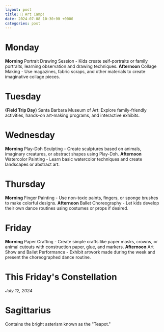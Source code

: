 ```yaml
---
layout: post
title: 🎨 Art Camp!
date: 2024-07-08 10:30:00 +0000
categories: post
---
```


<div class='grid lg:grid-cols-5 '>
    <div class='bento'>
        <h1 class='text-xl'>Monday</h1>
        <b>Morning</b> 
        Portrait Drawing Session - Kids create self-portraits or family portraits, learning observation and drawing techniques.
        <b>Afternoon</b> 
        Collage Making - Use magazines, fabric scraps, and other materials to create imaginative collage pieces.
    </div>
    <div class='bento'>
        <h1 class='text-xl'>Tuesday</h1>
        <b>(Field Trip Day)</b>
        Santa Barbara Museum of Art: Explore family-friendly activities, hands-on art-making programs, and interactive exhibits.
    </div>
    <div class='bento'>
        <h1 class='text-xl'>Wednesday</h1>
        <b>Morning</b> 
        Play-Doh Sculpting - Create sculptures based on animals, imaginary creatures, or abstract shapes using Play-Doh.
        <b>Afternoon</b> 
        Watercolor Painting - Learn basic watercolor techniques and create landscapes or abstract art.
    </div>
    <div class='bento'>
        <h1 class='text-xl'>Thursday</h1>
        <b>Morning</b> 
        Finger Painting - Use non-toxic paints, fingers, or sponge brushes to make colorful designs.
        <b>Afternoon</b> 
        Ballet Choreography - Let kids develop their own dance routines using costumes or props if desired.
    </div>
    <div class='bento'>
        <h1 class='text-xl'>Friday</h1>
        <b>Morning</b> 
        Paper Crafting - Create simple crafts like paper masks, crowns, or animal cutouts with construction paper, glue, and markers.
        <b>Afternoon</b> 
        Art Show and Ballet Performance - Exhibit artwork made during the week and present the choreographed dance routine.
    </div>
</div>


<div class='bento'>
<h1 class='text-xl '>This Friday's Constellation</h1>
<i>July 12, 2024</i>
<h1 class='text-4xl '>Sagittarius</h1>
Contains the bright asterism known as the "Teapot."
</div>
